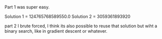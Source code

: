 Part 1 was super easy.

Solution 1 = 124765768589550.0
Solution 2 = 3059361893920

part 2 I brute forced, I think its also possible to reuse that solution but wiht a binary search, like in gradient descent or whatever.